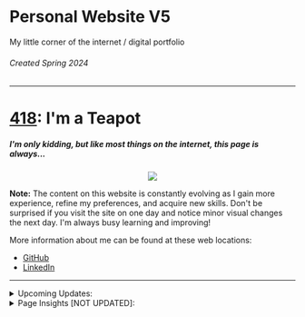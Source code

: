 # Personal Website V5
My little corner of the internet / digital portfolio
###### Created Spring 2024

<hr>

# <a href="https://umbraco.com/knowledge-base/http-status-codes/#418-im-a-teapot">418</a>:  I'm a Teapot

##### I'm only kidding, but like most things on the internet, this page is *always*...

<p align="center"> <img src="https://64.media.tumblr.com/f0da7c50d726e64c6c0d8a985240b6f4/dfbbb68a95adf2d4-ce/s250x400/afe73dd5883647200c53408018ed3be99b567b80.gif"/></p>

**Note:** The content on this website is constantly evolving as I gain more experience, refine my preferences, and acquire new skills. Don't be surprised if you visit the site on one day and notice minor visual changes the next day. I'm always busy learning and improving! 

More information about me can be found at these web locations:
- <a href="https://github.com/zdisanto">GitHub</a>
- <a href="https://www.linkedin.com/in/zdisanto">LinkedIn</a> 

<hr>

<details>
  <summary>Upcoming Updates:</summary>
  <br/>
  <div>
    <ul>
      <li>About</li>
        - whoami
      <li>Blog [NOT UPDATED]</li>
        - View my tailored thoughts
      <li>Resume [NOT UPDATED]</li>
        - My updated CV
      <li>Notes [NOT UPDATED]</li>
        - My notes on school/learning/...
      <li>Favorites [NOT UPDATED]</li>
        - Websites, books, you name it...
      <li>Help</li>
        - If you need it, just ask
    </ul>
  </div>
</details>


<details>
<summary>Page Insights [NOT UPDATED]:</summary>
<br/>
  <div align="center">
    <p>Scored 99% on Google <a href="https://pagespeed.web.dev">Pagespeed Insights</a>!</p>
    <img src="https://github.com/zdisanto/zdisanto.github.io/assets/70993217/84fa4d0a-9cf1-43af-8ccf-c927a5f2a5e3" width="70%"/>
    <p>No errors when run through <a href="https://validator.w3.org/nu/">Nu HTML Tracker</a> <br/>(<i>HTML Tracker is used to catch unintended mistakes—mistakes someone might have otherwise missed</i>)</p>
    <img src="https://github.com/zdisanto/zdisanto.github.io/assets/70993217/6245dc6a-b835-46d0-8fa8-08327e33dc11" width="50%"/>
  </div>
</details>
